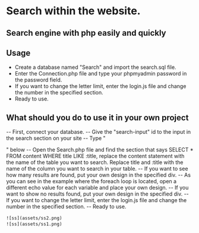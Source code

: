 # Search within the website.

## Search engine with php easily and quickly

## Usage

- Create a database named "Search" and import the search.sql file.
- Enter the Connection.php file and type your phpmyadmin password in the password field.
- If you want to change the letter limit, enter the login.js file and change the number in the specified section.
- Ready to use.

## What should you do to use it in your own project

  -- First, connect your database.
  -- Give the "search-input" id to the input in the search section on your site
  -- Type "<div id="results"></div>" below
  -- Open the Search.php file and find the section that says SELECT * FROM content WHERE title LIKE :title, replace the content statement with the name of the table you want to search. Replace title and :title with the name of the column you want to search in your table.
  -- If you want to see how many results are found, put your own design in the specified div.
  -- As you can see in the example where the foreach loop is located, open a different echo value for each variable and place your own design.
  -- If you want to show no results found, put your own design in the specified div.
  -- If you want to change the letter limit, enter the login.js file and change the number in the specified section.
  -- Ready to use.


    
    ![ss](assets/ss2.png)
    ![ss](assets/ss1.png)

